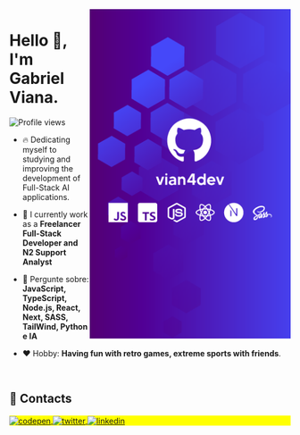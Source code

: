 <img align="right" height="590em" src="./.github/vian4dev-card.png"/>
<h1 align="left">Hello 👋, I'm Gabriel Viana.</h1>
<p align="left"> <img src="https://komarev.com/ghpvc/?username=vian4dev&color=green" alt="Profile views" /> </p>

- 🔥 Dedicating myself to studying and improving the development of Full-Stack AI applications.

- 🔭 I currently work as a **Freelancer Full-Stack Developer and N2 Support Analyst**

- 💬 Pergunte sobre: **JavaScript, TypeScript, Node.js, React, Next, SASS, TailWind, Python e IA**

- ❤️ Hobby: **Having fun with retro games, extreme sports with friends**.

<br/>

## 🔖 Contacts

<p align="left" style="background:yellow">
<a href="https://instagram.com/viana.dev" target="_blank">
  <img align="center" src="https://img.shields.io/badge/-Instagram-05122A?style=flat&logo=instagram" alt="codepen"/>
</a>
<a href="http://linkedin.com/in/vianadev" target="_blank">
  <img align="center" src="https://img.shields.io/badge/-Linkedin-05122A?style=flat&logo=linkedin" alt="twitter"/>  
</a>
<a href="https://t.me/vian4dev" target="_blank">
  <img align="center" src="https://img.shields.io/badge/-Telegram-05122A?style=flat&logo=telegram" alt="linkedin"/>
</a>
</p>
